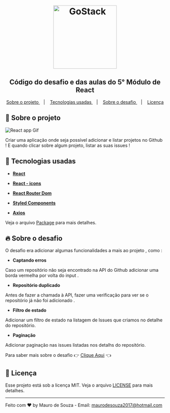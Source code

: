 <h1 align="center">
    <img alt="GoStack" src="https://rocketseat-cdn.s3-sa-east-1.amazonaws.com/bootcamp-header.png" width="200px" />
</h1>

<h2 align="center">
  Código do desafio e das aulas do 5° Módulo de React
</h2>


<div align="center">
  <a href="#dart-sobre-o-projeto"> Sobre o projeto </a>&nbsp;&nbsp;&nbsp;|&nbsp;&nbsp;&nbsp;
  <a href="#rocket-tecnologias-usadas"> Tecnologias usadas </a>&nbsp;&nbsp;&nbsp;|&nbsp;&nbsp;&nbsp;
  <a href="#fire-sobre-o-desafio"> Sobre o desafio </a>&nbsp;&nbsp;&nbsp;|&nbsp;&nbsp;&nbsp;
  <a href="#memo-licença"> Licença </a>
</div>

## :dart: Sobre o projeto

  ![React app Gif](.github/layout.gif)

  Criar uma aplicação onde seja possível adicionar e listar projetos no Github ! E quando clicar sobre algum projeto, listar as suas issues !


## :rocket: Tecnologias usadas

- **[React](https://pt-br.reactjs.org)**

- **[React - icons](https://react-icons.netlify.com/#/)**

- **[React Router Dom](https://www.npmjs.com/package/react-router-dom)**

- **[Styled Components](https://styled-components.com)**

- **[Axios](https://www.npmjs.com/package/axios)**
&nbsp;

Veja o arquivo [Package](package.json) para mais detalhes.

## :fire: **Sobre o desafio**

O desafio era adicionar algumas funcionalidades a mais ao projeto , como :

- **Captando erros**

Caso um repositório não seja encontrado na API do Github adicionar uma borda vermelha por volta do input .

- **Repositório duplicado**

Antes de fazer a chamada à API, fazer uma verificação para ver se o repositório já não foi adicionado .

- **Filtro de estado**

Adicionar um filtro de estado na listagem de Issues que criamos no detalhe do repositório.

- **Paginação**

Adicionar paginação nas issues listadas nos detalhs do repositório.

Para saber mais sobre o desafio :point_right: [Clique Aqui](https://github.com/Rocketseat/bootcamp-gostack-desafio-05#desafio-05-aplicação-com-reactjs) :point_left:

## :memo: **Licença**

Esse projeto está sob a licença MIT. Veja o arquivo [LICENSE](LICENSE.md) para mais detalhes.

---

Feito com :heart: by Mauro de Souza - Email: maurodesouza2017@hotmail.com
